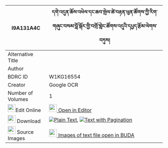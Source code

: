 |I9A131A4C|དགེ་འདུན་ཆོས་འཕེལ་དང་ཆབ་སྤེལ་ཚེ་བརྟན་ཕུན་ཚོགས་ཀྱི་རིག་གཞུང་བསམ་བློ་སྐོར་གྱི་བགྲོ་གླེང་ཚོགས་འདུའི་དཔྱད་རྩོམ་ལེགས་བཏུས། 
| --- | --- 
|Alternative Title |
|Author | 
|BDRC ID | W1KG16554
|Creator | Google OCR
|Number of Volumes| 1
|<img width="25" src="https://img.icons8.com/color/25/000000/edit-property.png">Edit Online| [<img width="25" src="https://avatars.githubusercontent.com/u/45091458?s=200&v=4"> Open in Editor](http://editor.openpecha.org/I9A131A4C)
|<img width="25" src="https://img.icons8.com/fluent/48/000000/download-2.png"/>  Download | [![](https://img.icons8.com/color/20/000000/txt.png)Plain Text](https://github.com/Openpecha/I9A131A4C/releases/download/v1/gendun_cho_pel_dang_chab_pel_t_plain_I9A131A4C.zip), [![](https://img.icons8.com/color/20/000000/txt.png)Text with Pagination](https://github.com/Openpecha/I9A131A4C/releases/download/v1/gendun_cho_pel_dang_chab_pel_t_pages_I9A131A4C.zip)
|<img width="25" src="https://img.icons8.com/plasticine/100/000000/pictures-folder.png"/>  Source Images | [<img width="25" src="https://library.bdrc.io/icons/BUDA-small.svg"> Images of text file open in BUDA](https://library.bdrc.io/show/bdr:W1KG16554)